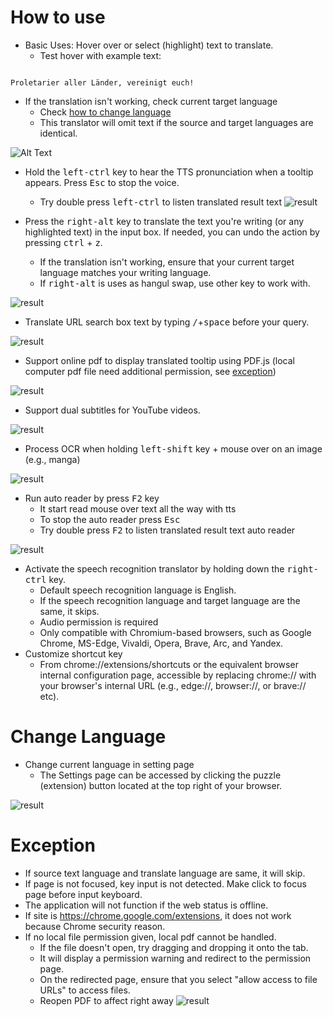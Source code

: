 # How to use


- Basic Uses: Hover over or select (highlight) text to translate.
  - Test hover with example text:
```console

Proletarier aller Länder, vereinigt euch!

```

  - If the translation isn't working, check current target language
    - Check [how to change language](https://github.com/ttop32/MouseTooltipTranslator/blob/main/doc/intro.md#change-language)
    - This translator will omit text if the source and target languages are identical.


![Alt Text](/doc/reagre.gif)



- Hold the <kbd>left-ctrl</kbd> key to hear the TTS pronunciation when a tooltip appears. Press <kbd>Esc</kbd> to stop the voice.
  - Try double press <kbd>left-ctrl</kbd> to listen translated result text
![result](/doc/20.gif)



- Press the <kbd>right-alt</kbd> key to translate the text you're writing (or any highlighted text) in the input box. If needed, you can undo the action by pressing <kbd>ctrl</kbd> + <kbd>z</kbd>.
  - If the translation isn't working, ensure that your current target language matches your writing language.
  - If <kbd>right-alt</kbd> is uses as hangul swap,
use other key to work with.


![result](/doc/11.gif)



- Translate URL search box text by typing <kbd>/</kbd>+<kbd>space</kbd> before your query.


![result](/doc/21.gif)



- Support online pdf to display translated tooltip using PDF.js (local computer pdf file need additional permission, see [exception](https://github.com/ttop32/MouseTooltipTranslator/blob/main/doc/intro.md#exception))


![result](/doc/12.gif)



- Support dual subtitles for YouTube videos.


![result](/doc/16.gif)



- Process OCR when holding <kbd>left-shift</kbd> key + mouse over on an image (e.g., manga)


![result](/doc/15.gif)



- Run auto reader by press <kbd>F2</kbd> key
  - It start read mouse over text all the way with tts
  - To stop the auto reader press <kbd>Esc</kbd>
  - Try double press <kbd>F2</kbd> to listen translated result text auto reader


![result](/doc/30.gif)



- Activate the speech recognition translator by holding down the <kbd>right-ctrl</kbd> key.
  - Default speech recognition language is English.
  - If the speech recognition language and target language are the same, it skips.
  - Audio permission is required
  - Only compatible with Chromium-based browsers, such as Google Chrome, MS-Edge, Vivaldi, Opera, Brave, Arc, and Yandex.
- Customize shortcut key
  - From chrome://extensions/shortcuts or the equivalent browser internal configuration page, accessible by replacing chrome:// with your browser's internal URL (e.g., edge://, browser://, or brave:// etc).
# Change Language
- Change current language in setting page
  - The Settings page can be accessed by clicking the puzzle (extension) button  located at the top right of your browser.


![result](/doc/14.gif)





# Exception


- If source text language and translate language are same, it will skip.
- If page is not focused, key input is not detected.
Make click to focus page before input keyboard.
- The application will not function if the web status is offline.
- If site is <https://chrome.google.com/extensions>, it does not work because Chrome security reason.
- If no local file permission given, local pdf cannot be handled.
  - If the file doesn't open, try dragging and dropping it onto the tab.
  - It will display a permission warning and redirect to the permission page.
  - On the redirected page, ensure that you select "allow access to file URLs" to access files.
  - Reopen PDF to affect right away
![result](/doc/10.gif)
